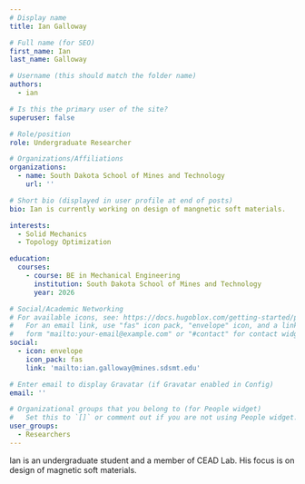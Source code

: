 ```yaml
---
# Display name
title: Ian Galloway

# Full name (for SEO)
first_name: Ian
last_name: Galloway

# Username (this should match the folder name)
authors:
  - ian

# Is this the primary user of the site?
superuser: false

# Role/position
role: Undergraduate Researcher

# Organizations/Affiliations
organizations:
  - name: South Dakota School of Mines and Technology
    url: ''

# Short bio (displayed in user profile at end of posts)
bio: Ian is currently working on design of mangnetic soft materials.

interests:
  - Solid Mechanics
  - Topology Optimization

education:
  courses:
    - course: BE in Mechanical Engineering
      institution: South Dakota School of Mines and Technology
      year: 2026

# Social/Academic Networking
# For available icons, see: https://docs.hugoblox.com/getting-started/page-builder/#icons
#   For an email link, use "fas" icon pack, "envelope" icon, and a link in the
#   form "mailto:your-email@example.com" or "#contact" for contact widget.
social:
  - icon: envelope
    icon_pack: fas
    link: 'mailto:ian.galloway@mines.sdsmt.edu'

# Enter email to display Gravatar (if Gravatar enabled in Config)
email: ''

# Organizational groups that you belong to (for People widget)
#   Set this to `[]` or comment out if you are not using People widget.
user_groups:
  - Researchers
---
```


Ian is an undergraduate student and a member of CEAD Lab. His focus is on design of magnetic soft materials. 
